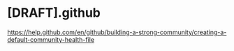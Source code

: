 # [DRAFT].github
https://help.github.com/en/github/building-a-strong-community/creating-a-default-community-health-file
